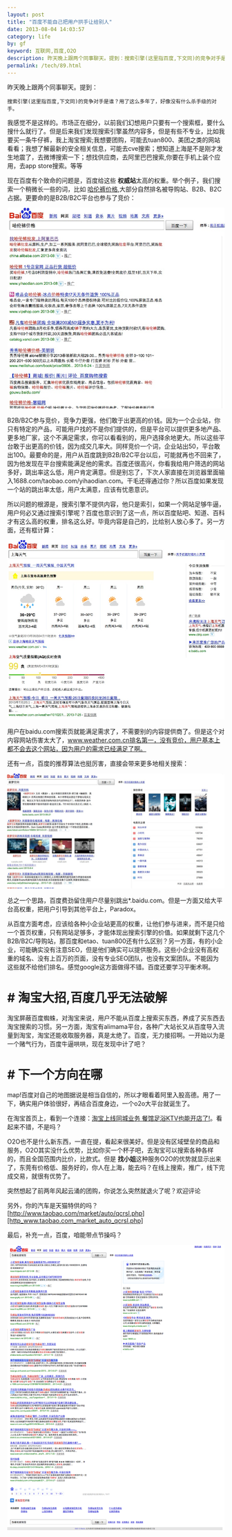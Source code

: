 ```yaml
---
layout: post
title: "百度不能自己把用户拱手让给别人"
date: 2013-08-04 14:03:57
category: life
by: gf
keyword: 互联网,百度,O2O
description: 昨天晚上跟两个同事聊天。提到：搜索引擎(这里指百度,下文同)的竞争对手是谁？用了这么多年了，好像没有什么杀手级的对手。我感觉不是这样的。市场正在细分，以前我们幻想用户只要
permalink: /tech/89.html
---
```

昨天晚上跟两个同事聊天。提到：

    搜索引擎(这里指百度,下文同)的竞争对手是谁？用了这么多年了，好像没有什么杀手级的对手。

我感觉不是这样的。市场正在细分，以前我们幻想用户只要有一个搜索框，要什么搜什么就行了。但是后来我们发现搜索引擎虽然内容多，但是有些不专业，比如我要买一条牛仔裤，我上淘宝搜索;我想要团购，可能去tuan800、美团之类的网站看看；我想了解最新的安全相关信息，可能去cve搜索；想知道上海是不是刚才发生地震了，去微博搜索一下；想找供应商，去阿里巴巴搜索,你要在手机上装个应用，去app store搜索。等等

现在百度有个致命的问题是，百度给这些 **权威站**太高的权重。举个例子，我们搜索一个稍微长一些的词，比如 [哈伦裤价格][Link 1],大部分自然排名被导购站、B2B、B2C占据。更要命的是B2B/B2C平台也参与了竞价：

![百度-哈伦裤价格][-]

B2B/B2C参与竞价，竞争力更强，他们敢于出更高的价钱。因为一个企业站，你只有特定的产品，可能用户找的不是你们提供的，但是平台可以提供更多地产品、更多地厂家，这个不满足需求，你可以看看别的，用户选择余地更大。所以这些平台敢于出更高的价钱，因为成交几率大。同样竞价一个词，企业站出50，平台敢出100。最要命的是，用户从百度跳到B2B/B2C平台以后，可能就再也不回来了，因为他发现在平台搜索能满足他的需求。百度还很高兴，你看我给用户筛选的网站多好，跳出率这么低，用户肯定满意。但是别忘了，下次人家直接在浏览器里面输入1688.com/taobao.com/yihaodian.com。干毛还得通过你？所以百度如果发现一个站的跳出率太低，用户太满意，应该有忧患意识。

所以问题的根源是，搜索引擎不提供内容，他只是索引，如果一个网站足够牛逼，用户何必又通过搜索引擎呢？百度也意识到了这一点，所以百度贴吧、知道、百科才有这么高的权重，排名这么好。毕竟内容是自己的，比给别人放心多了。另一方面，还有框计算：

![百度-上海天气][- 1]

用户在baidu.com搜索页就能满足需求了，不需要别的内容提供商了。但是这个对内容网站伤害太大了，www.weather.com.cn排名第一，没有竞价，用户基本上都不会去这个网站，因为用户的需求已经满足了啊。

还有一点，百度的推荐算法也挺厉害，直接会带来更多地相关搜索：

![百度-盗梦空间][- 2]

总之一个思路，百度费劲留住用户尽量别跳出\*.baidu.com。但是一方面又给大平台高权重，把用户引导到其他平台上，Paradox。

从百度方面考虑，应该给各种小企业站更高的权重，让他们参与进来，而不是只给一个首页权重，只有网站足够多，才能体现出搜索引擎的价值。如果就剩下这几个B2B/B2C/导购站，那百度和etao、tuan800还有什么区别？另一方面，有的小企业，可能确实没有注意SEO，但是他们确实可以提供服务。这些小企业没有高权重的域名、没有上百万的页面，没有专业SEO团队，也没有文案团队。不能因为这些就不给他们排名。感觉google这方面做得不错。百度还要学习平衡术啊。

#  # 淘宝大招,百度几乎无法破解 ##

淘宝屏蔽百度蜘蛛，对淘宝来说，用户不能从百度上搜索买东西，养成了买东西去淘宝搜索的习惯。另一方面，淘宝有alimama平台，各种广大站长又从百度导入流量到淘宝，淘宝还能收取服务器，真是太绝了。百度，无力接招啊。一开始以为是一个赌气行为，百度牛逼哄哄，现在发现中计了吧？

#  # 下一个方向在哪 ##

map!百度对自己的地图据说是相当自信的，所以才眼看着阿里入股高德。用了一下，确实用户体验很好，再结合百度身边，一个o2o大平台就诞生了。

在淘宝首页上，看到一个连接：[淘宝上线同城业务 餐馆足浴KTV也能开店了!][_KTV]。看起来不错，不是吗？

O2O也不是什么新东西，一直在提，看起来很美好。但是没有区域壁垒的商品和服务，O2O其实没什么优势，比如你买一个杯子吧，去淘宝可以搜索各种各样的，而且全国范围内比价，比款式。但是 **找小姐**这种服务O2O的优势就显示出来了，东莞有价格低、服务好的，你人在上海，能去吗？在线上搜索，推广，线下完成交易，就很有优势了。

突然想起了前两年风起云涌的团购，你说怎么突然就退火了呢？欢迎评论

另外，你的汽车是天猫特供的吗？[http://www.taobao.com/market/auto/qcrsl.php][http_www.taobao.com_market_auto_qcrsl.php]

最后，补充一点，百度，咱能带点节操吗？

![伪基站发短信][a61ff2eca0ed9ed8ed0cb9d38af0a5b8.png]


[Link 1]: http://www.baidu.com/s?ie=utf-8&wd=哈伦裤价格
[-]: /gfzjus_blog/tech/2014-10-22/eb770d88a2ca327722233f0acda17b79.jpg
[- 1]: /gfzjus_blog/tech/2014-10-22/e18af23e139889def8d7428b958ec388.jpg
[- 2]: /gfzjus_blog/tech/2014-10-22/4a7dd42f6b2c1fca05537a7158adc2a4.jpg
[_KTV]: http://bbs.taobao.com/catalog/thread/508895-263485264.htm?spm=1.1000386.221670.2.apjcUh
[http_www.taobao.com_market_auto_qcrsl.php]: http://www.taobao.com/market/auto/qcrsl.php
[a61ff2eca0ed9ed8ed0cb9d38af0a5b8.png]: /gfzjus_blog/tech/2014-10-22/a61ff2eca0ed9ed8ed0cb9d38af0a5b8.png

